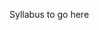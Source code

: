 <!--
.. title: Syllabus
.. slug: syllabus
.. date: 2015-03-25 21:40 UTC-07:00
.. type: text
-->

Syllabus to go here

